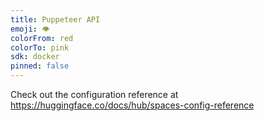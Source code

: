 ```yaml
---
title: Puppeteer API
emoji: 👁
colorFrom: red
colorTo: pink
sdk: docker
pinned: false
---
```


Check out the configuration reference at https://huggingface.co/docs/hub/spaces-config-reference
